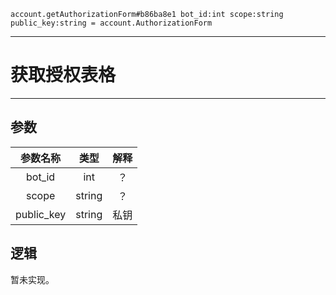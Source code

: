 ```
account.getAuthorizationForm#b86ba8e1 bot_id:int scope:string public_key:string = account.AuthorizationForm
```

---
# 获取授权表格
---

## 参数
参数名称 | 类型 | 解释
:-: | :-: | :-:
bot_id | int | ？
scope | string | ？
public_key | string | 私钥

## 逻辑
暂未实现。